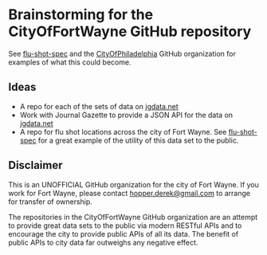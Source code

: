 Brainstorming for the CityOfFortWayne GitHub repository
=====

See [flu-shot-spec](https://github.com/CityOfPhiladelphia/flu-shot-spec/blob/master/city-of-philadelphia/locations.geojson) and the [CityOfPhiladelphia](https://github.com/CityOfPhiladelphia) GitHub organization for examples of what this could become.

Ideas
-----

- A repo for each of the sets of data on [jgdata.net](http://www.jgdata.net/)
- Work with Journal Gazette to provide a JSON API for the data on [jgdata.net](http://www.jgdata.net/)
- A repo for flu shot locations across the city of Fort Wayne. See [flu-shot-spec](https://github.com/CityOfPhiladelphia/flu-shot-spec/blob/master/city-of-philadelphia/locations.geojson) for a great example of the utility of this data set to the public.

Disclaimer
----------

This is an UNOFFICIAL GitHub organization for the city of Fort Wayne. If you work for Fort Wayne, please contact [hopper.derek@gmail.com](mailto:hopper.derek@gmail.com) to arrange for transfer of ownership.

The repositories in the CityOfFortWayne GitHub organization are an attempt to provide great data sets to the public via modern RESTful APIs and to encourage the city to provide public APIs of all its data. The benefit of public APIs to city data far outweighs any negative effect.
